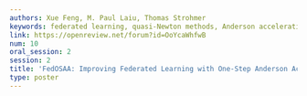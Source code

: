 ```yaml
---
authors: Xue Feng, M. Paul Laiu, Thomas Strohmer
keywords: federated learning, quasi-Newton methods, Anderson acceleration
link: https://openreview.net/forum?id=OoYcaWhfwB
num: 10
oral_session: 2
session: 2
title: 'FedOSAA: Improving Federated Learning with One-Step Anderson Acceleration'
type: poster
---
```

